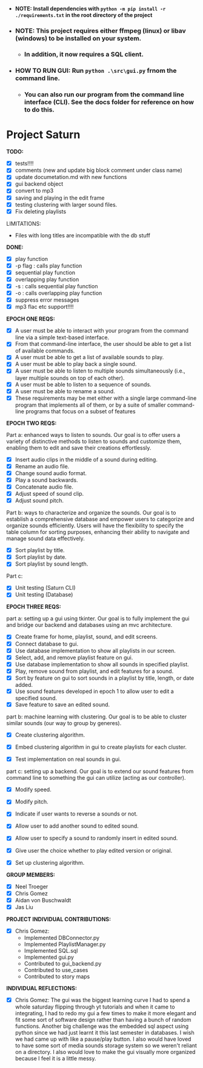 - #### NOTE: Install dependencies with `python -m pip install -r ./requirements.txt` in the root directory of the project

- ### NOTE: This project requires either ffmpeg (linux) or libav (windows) to be installed on your system.
  - ### In addition, it now requires a SQL client.

- ### HOW TO RUN GUI: Run `python .\src\gui.py` frnom the command line.
  - ### You can also run our program from the command line interface (CLI). See the docs folder for reference on how to do this.  

# Project Saturn

**TODO:**

- [x] tests!!!!
- [x] comments (new and update big block comment under class name)
- [x] update documetation.md with new functions
- [x] gui backend object
- [x] convert to mp3
- [x] saving and playing in the edit frame
- [x] testing clustering with larger sound files.
- [x] Fix deleting playlists

LIMITATIONS:
- Files with long titles are incompatible with the db stuff

**DONE:**

- [x] play function
- [x] -p flag : calls play function
- [x] sequential play function
- [x] overlapping play function
- [x] -s : calls sequential play function
- [x] -o : calls overlapping play function
- [x] suppress error messages
- [x] mp3 flac etc support!!!!

**EPOCH ONE REQS:**

- [x] A user must be able to interact with your program from the command line via a simple text-based interface.
- [x] From that command-line interface, the user should be able to get a list of available commands.
- [x] A user must be able to get a list of available sounds to play.
- [x] A user must be able to play back a single sound.
- [x] A user must be able to listen to multiple sounds simultaneously (i.e., layer multiple sounds on top of each other).
- [x] A user must be able to listen to a sequence of sounds.
- [x] A user must be able to rename a sound.
- [x] These requirements may be met either with a single large command-line program that implements all of them, or by a suite of smaller command-line programs that focus on a subset of features

**EPOCH TWO REQS:**

Part a: enhanced ways to listen to sounds.
Our goal is to offer users a variety of distinctive methods to listen to sounds and customize them, enabling them to edit and save their creations effortlessly.

- [x] Insert audio clips in the middle of a sound during editing.
- [x] Rename an audio file.
- [x] Change sound audio format.
- [x] Play a sound backwards.
- [x] Concatenate audio file.
- [x] Adjust speed of sound clip.
- [x] Adjust sound pitch.

Part b: ways to characterize and organize the sounds.
Our goal is to establish a comprehensive database and empower users to categorize and organize sounds efficiently. Users will have the flexibility to specify the table column for sorting purposes, enhancing their ability to navigate and manage sound data effectively.

- [x] Sort playlist by title.
- [x] Sort playlist by date.
- [x] Sort playlist by sound length.

Part c:

- [x] Unit testing (Saturn CLI)
- [x] Unit testing (Database)

**EPOCH THREE REQS:**

part a: setting up a gui using tkinter.
Our goal is to fully implement the gui and bridge our backend and databases using an mvc architecture.
- [x] Create frame for home, playlist, sound, and edit screens.
- [x] Connect database to gui.
- [x] Use database implementation to show all playlists in our screen.
- [x] Select, add, and remove playlist feature on gui.
- [x] Use database implementation to show all sounds in specified playlist.
- [x] Play, remove sound from playlist, and edit features for a sound.
- [x] Sort by feature on gui to sort sounds in a playlist by title, length, or date added.
- [x] Use sound features developed in epoch 1 to allow user to edit a specified sound.
- [x] Save feature to save an edited sound.

part b: machine learning with clustering.
Our goal is to be able to cluster similar sounds (our way to group by generes).
- [x] Create clustering algorithm.
- [x] Embed clustering algorithm in gui to create playlists for each cluster.
- [x] Test implementation on real sounds in gui.


part c: setting up a backend.
Our goal is to extend our sound features from command line to something the gui can utilize (acting as our controller).
- [x] Modify speed.
- [x] Modify pitch.
- [x] Indicate if user wants to reverse a sounds or not.
- [x] Allow user to add another sound to edited sound.
- [x] Allow user to specify a sound to randomly insert in edited sound.
- [x] Give user the choice whether to play edited version or original.
- [x] Set up clustering algorithm.


**GROUP MEMBERS:**

- [x] Neel Troeger
- [x] Chris Gomez
- [x] Aidan von Buschwaldt
- [x] Jas Liu

**PROJECT INDIVIDUAL CONTRIBUTIONS:**

- [x] Chris Gomez: 
    - Implemented DBConnector.py
    - Implemented PlaylistManager.py
    - Implemented SQL.sql
    - Implemented gui.py
    - Contributed to gui_backend.py
    - Contributed to use_cases
    - Contributed to story maps

**INDIVIDUAL REFLECTIONS:**

- [x] Chris Gomez: The gui was the biggest learning curve I had to spend a whole saturday flipping through yt tutorials and when it came to integrating, I had to redo my gui a few times to make it more elegant and fit some sort of software design rather than having a bunch of random functions. Another big challenge was the embedded sql aspect using python since we had just learnt it this last semester in databases. I wish we had came up with like a pause/play button. I also would have loved to have some sort of media sounds storage system so we weren't reliant on a directory. I also would love to make the gui visually more organized because I feel it is a little messy. 
